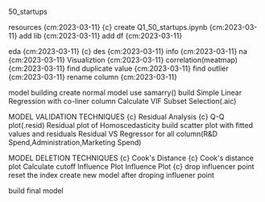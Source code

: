 50_startups

  resources {cm:2023-03-11} {c}
    create Q1_50_startups.ipynb {cm:2023-03-11}
    add lib {cm:2023-03-11}
    add df {cm:2023-03-11}
  
  eda {cm:2023-03-11} {c}
    des {cm:2023-03-11}
    info {cm:2023-03-11}
    na {cm:2023-03-11}
    Visualiztion {cm:2023-03-11}
    correlation(meatmap) {cm:2023-03-11}
    find duplicate value {cm:2023-03-11}
    find outlier {cm:2023-03-11}
    rename column {cm:2023-03-11}

  model building
    create normal model
    use samarry()
    build Simple Linear Regression with co-liner column
    Calculate VIF
    Subset Selection(.aic)

  MODEL VALIDATION TECHNIQUES {c}
    Residual Analysis {c}
      Q-Q plot(.resid)
    Residual plot of Homoscedasticity
      build scatter plot with fitted values and residuals
    Residual VS Regressor
      for all column(R&D Spend,Administration,Marketing Spend)

  MODEL DELETION TECHNIQUES {c}
    Cook's Distance {c}
      Cook's distance plot
      Calculate cutoff
      Influence Plot
    Influence Plot {c}
      drop influencer point
      reset the index
      create new model after droping influener point

  build final model